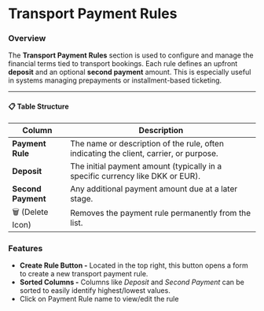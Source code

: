 # Transport Payment Rules

### Overview

The **Transport Payment Rules** section is used to configure and manage the financial terms tied to transport bookings. Each rule defines an upfront **deposit** and an optional **second payment** amount. This is especially useful in systems managing prepayments or installment-based ticketing.

***

#### 📋 Table Structure

| Column             | Description                                                                            |
| ------------------ | -------------------------------------------------------------------------------------- |
| **Payment Rule**   | The name or description of the rule, often indicating the client, carrier, or purpose. |
| **Deposit**        | The initial payment amount (typically in a specific currency like DKK or EUR).         |
| **Second Payment** | Any additional payment amount due at a later stage.                                    |
| 🗑️ (Delete Icon)  | Removes the payment rule permanently from the list.                                    |

### &#x20;Features

* **Create Rule Button -** Located in the top right, this button opens a form to create a new transport payment rule.
* **Sorted Columns -** Columns like _Deposit_ and _Second Payment_ can be sorted to easily identify highest/lowest values.
* Click on Payment Rule name  to view/edit the rule
